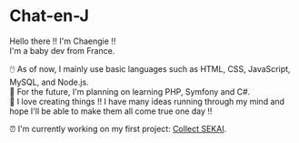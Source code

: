 # Chat-en-J

Hello there !! I'm Chaengie !!  
I'm a baby dev from France.    

🖱️ As of now, I mainly use basic languages such as HTML, CSS, JavaScript, MySQL, and Node.js.  
📒 For the future, I'm planning on learning PHP, Symfony and C#.  
🎨 I love creating things !! I have many ideas running through my mind and hope I'll be able to make them all come true one day !!    

⏰ I'm currently working on my first project: [Collect SEKAI](https://github.com/ChaengieDC/Collect-SEKAI).
